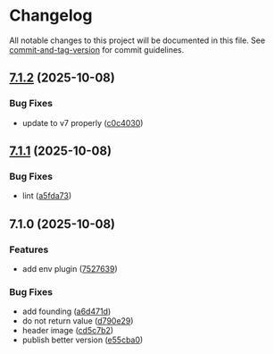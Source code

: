 # Changelog

All notable changes to this project will be documented in this file. See [commit-and-tag-version](https://github.com/absolute-version/commit-and-tag-version) for commit guidelines.

## [7.1.2](https://github.com/Cap-go/capacitor-plugins/compare/7.1.1...7.1.2) (2025-10-08)


### Bug Fixes

* update to v7 properly ([c0c4030](https://github.com/Cap-go/capacitor-plugins/commit/c0c40305c0e8991c75e6c7e64c3e3f49b313c626))

## [7.1.1](https://github.com/Cap-go/capacitor-plugins/compare/7.1.0...7.1.1) (2025-10-08)


### Bug Fixes

* lint ([a5fda73](https://github.com/Cap-go/capacitor-plugins/commit/a5fda739763c0ef707b8311d03cfc509b53e665e))

## 7.1.0 (2025-10-08)


### Features

* add env plugin ([7527639](https://github.com/Cap-go/capacitor-plugins/commit/75276391256b7e932517473cffb324294f2d7426))


### Bug Fixes

* add founding ([a6d471d](https://github.com/Cap-go/capacitor-plugins/commit/a6d471d7fd7ee03178d745dd0a2f83b639616b2e))
* do not return value ([d790e29](https://github.com/Cap-go/capacitor-plugins/commit/d790e2945930a39dc3e16593bd002f43b9f5d7bf))
* header image ([cd5c7b2](https://github.com/Cap-go/capacitor-plugins/commit/cd5c7b2aad826d77b15bb73347c7224b274918ff))
* publish better version ([e55cba0](https://github.com/Cap-go/capacitor-plugins/commit/e55cba0a6a0e570b7b9545564e5c5d29ac2c8d75))
